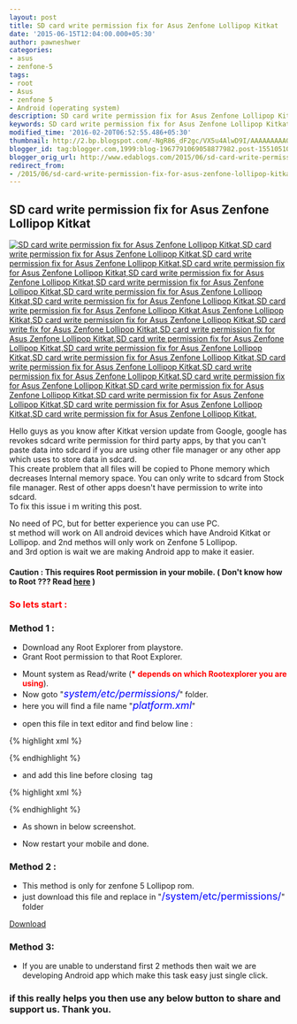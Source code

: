 ```yaml
---
layout: post
title: SD card write permission fix for Asus Zenfone Lollipop Kitkat
date: '2015-06-15T12:04:00.000+05:30'
author: pawneshwer
categories:
- asus
- zenfone-5
tags:
- root
- Asus
- zenfone 5
- Android (operating system)
description: SD card write permission fix for Asus Zenfone Lollipop Kitkat, sd card write permission fix for zenfone 5 lollipop, fix sdcard permission zenfone all mobile
keywords: SD card write permission fix for Asus Zenfone Lollipop Kitkat, sd card write permission fix for zenfone 5 lollipop, fix sdcard permission zenfone all mobile
modified_time: '2016-02-20T06:52:55.486+05:30'
thumbnail: http://2.bp.blogspot.com/-NgR86_dF2gc/VX5u4AlwD9I/AAAAAAAAAGY/Cw3R_HNcnvQ/s72-c/unnamed.png
blogger_id: tag:blogger.com,1999:blog-1967791069058877982.post-1551051095848384140
blogger_orig_url: http://www.edablogs.com/2015/06/sd-card-write-permission-fix-for-asus-zenfone-lollipop-kitkat.html
redirect_from:
- /2015/06/sd-card-write-permission-fix-for-asus-zenfone-lollipop-kitkat.html
---
```


## SD card write permission fix for Asus Zenfone Lollipop Kitkat

[![SD card write permission fix for Asus Zenfone Lollipop Kitkat,SD card write permission fix for Asus Zenfone Lollipop Kitkat,SD card write permission fix for Asus Zenfone Lollipop Kitkat,SD card write permission fix for Asus Zenfone Lollipop Kitkat,SD card write permission fix for Asus Zenfone Lollipop Kitkat,SD card write permission fix for Asus Zenfone Lollipop Kitkat,SD card write permission fix for Asus Zenfone Lollipop Kitkat,SD card write permission fix for Asus Zenfone Lollipop Kitkat,SD card write permission fix for Asus Zenfone Lollipop Kitkat,Asus Zenfone Lollipop Kitkat,SD card write permission fix for Asus Zenfone Lollipop Kitkat,SD card write fix for Asus Zenfone Lollipop Kitkat,SD card write permission fix for Asus Zenfone Lollipop Kitkat,SD card write permission fix for Asus Zenfone Lollipop Kitkat,SD card write permission fix for Asus Zenfone Lollipop Kitkat,SD card write permission fix for Asus Zenfone Lollipop Kitkat,SD card write permission fix for Asus Zenfone Lollipop Kitkat,SD card write permission fix for Asus Zenfone Lollipop Kitkat,SD card write permission fix for Asus Zenfone Lollipop Kitkat,SD card write permission fix for Asus Zenfone Lollipop Kitkat,SD card write permission fix for Asus Zenfone Lollipop Kitkat,SD card write permission fix for Asus Zenfone Lollipop Kitkat,SD card write permission fix for Asus Zenfone Lollipop Kitkat,](http://2.bp.blogspot.com/-NgR86_dF2gc/VX5u4AlwD9I/AAAAAAAAAGY/Cw3R_HNcnvQ/s1600/unnamed.png "SD card write permission fix for Asus Zenfone Lollipop Kitkat")](http://2.bp.blogspot.com/-NgR86_dF2gc/VX5u4AlwD9I/AAAAAAAAAGY/Cw3R_HNcnvQ/s1600/unnamed.png)

Hello guys as you know after Kitkat version update from Google, google has revokes sdcard write permission for third party apps, by that you can't paste data into sdcard if you are using other file manager or any other app which uses to store data in sdcard.  
This create problem that all files will be copied to Phone memory which decreases Internal memory space. You can only write to sdcard from Stock file manager. Rest of other apps doesn't have permission to write into sdcard.  
To fix this issue i m writing this post.  

No need of PC, but for better experience you can use PC.  
st method will work on All android devices which have Android Kitkat or Lollipop. and 2nd methos will only work on Zenfone 5 Lollipop.  
and 3rd option is wait we are making Android app to make it easier.  

#### Caution : This requires Root permission in your mobile. ( Don't know how to Root ??? Read [here](http://www.edablogs.com/2015/02/what-is-root-advantages-and.html) )

### <span style="color: red;">So lets start :</span>

### Method 1 :

*  Download any Root Explorer from playstore.
*  Grant Root permission to that Root Explorer.

[](http://4.bp.blogspot.com/-r1HTFX5E0zs/VX5u9zaNjqI/AAAAAAAAAGo/6nGr4zcntuk/s1600/Screenshot_2015-06-15-11-22-46.png)

*  Mount system as Read/write (**<span style="color: red;">* depends on which Rootexplorer you are using</span>**).
*  Now goto "<span style="color: blue; font-size: large;">_system/etc/permissions/_</span>" folder.
*  here you will find a file name "<span style="color: blue; font-size: large;">_platform.xml_</span>"

[](http://2.bp.blogspot.com/-msbtRXs3xPY/VX5u9y1do3I/AAAAAAAAAGw/3zF-KQq2id8/s1600/Screenshot_2015-06-15-11-23-19.png)

*  open this file in text editor and find below line :

{% highlight xml %}

<permission name="android.permission.WRITE_EXTERNAL_STORAGE" >

{% endhighlight %}

*  and add this line before closing <span style="color: blue;"></permission></span> tag 

{% highlight xml %}

<group gid="media_rw" />

{% endhighlight %}

*  As shown in below screenshot.

[](http://1.bp.blogspot.com/-jjiZXXmpt1Q/VX5u-BwWPfI/AAAAAAAAAGs/yV7Nh8fSrJc/s1600/Screenshot_2015-06-15-11-24-14.png)

*  Now restart your mobile and done.

### Method 2 :

*  This method is only for zenfone 5 Lollipop rom.
*  just download this file and replace in "<span style="color: blue; font-size: large;">/system/etc/permissions/</span>" folder

[Download](http://sh.st/vB2Pw)

### Method 3:

*  If you are unable to understand first 2 methods then wait we are developing Android app which make this task easy just single click.

### if this really helps you then use any below button to share and support us. Thank you.